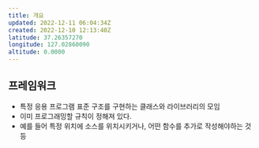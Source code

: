 ```yaml
---
title: 개요
updated: 2022-12-11 06:04:34Z
created: 2022-12-10 12:13:40Z
latitude: 37.26357270
longitude: 127.02860090
altitude: 0.0000
---
```


## 프레임워크
- 특정 응용 프로그램 표준 구조를 구현하는 클래스와 라이브러리의 모임
- 이미 프로그래밍할 규칙이 정해져 있다.
- 예를 들어 특정 위치에 소스를 위치시키거나, 어떤 함수를 추가로 작성해야하는 것 등

